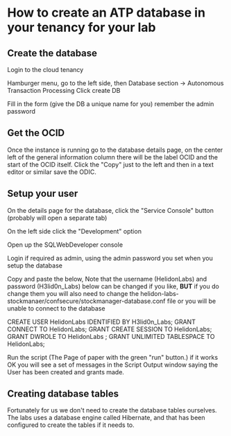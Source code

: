 # How to create an ATP database in your tenancy for your lab

## Create the database

Login to the cloud tenancy

Hamburger menu, go to the left side, then Database section -> Autonomous Transaction Processing 
Click create DB

Fill in the form (give the DB a unique name for you) remember the admin password

## Get the OCID

Once the instance is running go to the database details page, on the center left of the general information column there will be the label OCID and the start of the OCID itself. Click the "Copy" just to the left and then in a text editor or similar save the ODIC.

## Setup your user

On the details page for the database, click the "Service Console" button (probably will open a separate tab)

On the left side click the "Development" option

Open up the SQLWebDeveloper console

Login if required as admin, using the admin password you set when you setup the database

Copy and paste the below, Note that the username (HelidonLabs) and password (H3lid0n_Labs) below can be changed if you like, **BUT** if you do change them you will also need to change the helidon-labs-stockmanaer/confsecure/stockmanager-database.conf file  or you will be unable to connect to the database

CREATE USER HelidonLabs IDENTIFIED BY H3lid0n_Labs;
GRANT CONNECT TO HelidonLabs;
GRANT CREATE SESSION TO HelidonLabs;
GRANT DWROLE TO HelidonLabs ;
GRANT UNLIMITED TABLESPACE TO HelidonLabs;

Run the script (The Page of paper with the green "run" button.) if it works OK you will see a set of messages in the Script Output window saying the User has been created and grants made.

## Creating database tables
Fortunately for us we don't need to create the database tables ourselves. The labs uses a database engine called Hibernate, and that has been configured to create the tables if it needs to.

